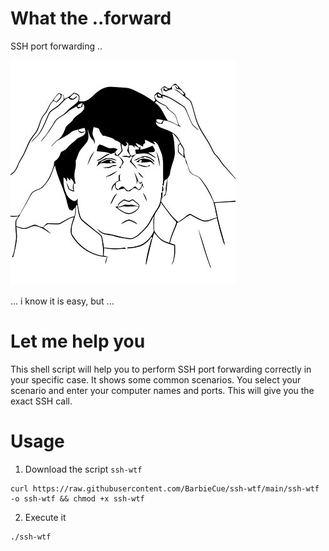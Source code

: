 # What the ..forward

SSH port forwarding ..

![meme](meme.jpg)

... i know it is easy, but ...


# Let me help you

This shell script will help you to perform SSH port forwarding correctly in your specific case.
It shows some common scenarios. You select your scenario and enter your computer names and ports.
This will give you the exact SSH call.

# Usage

1. Download the script `ssh-wtf`

```shell
curl https://raw.githubusercontent.com/BarbieCue/ssh-wtf/main/ssh-wtf -o ssh-wtf && chmod +x ssh-wtf
```

2. Execute it

```shell
./ssh-wtf
```
